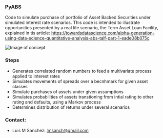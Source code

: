 ### PyABS ###

Code to simulate purchase of portfolio of Asset Backed Securities under simulated interest rate scenarios. This code is intended to illustrate opportunities presented by a real life scenario, the Term Asset Loan Facility, explained in tis article: https://towardsdatascience.com/alpha-generation-using-data-science-quantitative-analysis-abs-talf-part-1-eade08b075c

![Image of concept](https://cdn-images-1.medium.com/max/800/1*6DcNyLMw3rwAw1JOvsgUMg.png)

### Steps ###

*   Generates correlated random numbers to feed a multivariate process applied to interest rates
*   Simulates movements of spreads over a becnhmark for given asset classes
*   Simulate purchases of assets under given assumptions
*   Simulates probabilities of assets transtioning from intial rating to other rating and defaults, using a Markov process
*   Determines distribution of returns under several scenarios

### Contact: ###
* Luis M Sanchez:	<lmsanch@gmail.com>
